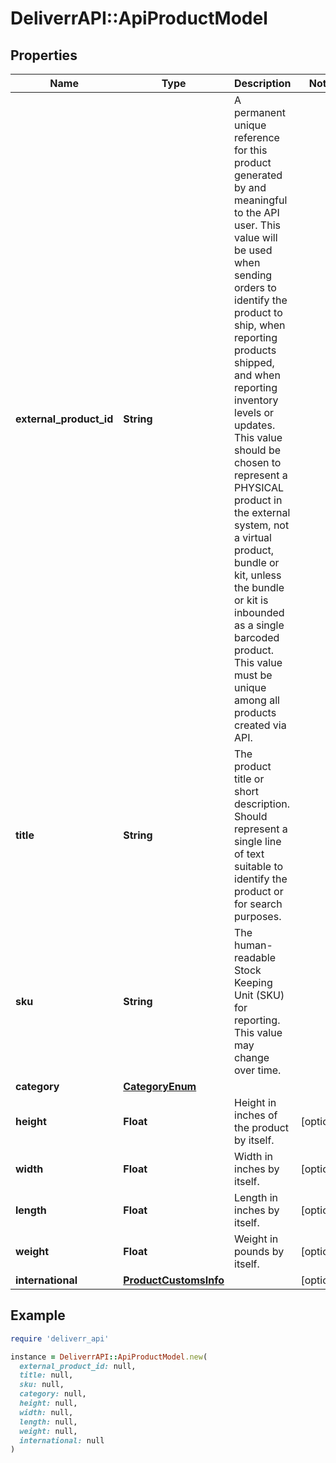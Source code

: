 # DeliverrAPI::ApiProductModel

## Properties

| Name | Type | Description | Notes |
| ---- | ---- | ----------- | ----- |
| **external_product_id** | **String** | A permanent unique reference for this product generated by and meaningful to the API user. This value will be used when sending orders to identify the product to ship, when reporting products shipped, and when reporting inventory levels or updates. This value should be chosen to represent a PHYSICAL product in the external system, not a virtual product, bundle or kit, unless the bundle or kit is inbounded as a single barcoded product. This value must be unique among all products created via API. |  |
| **title** | **String** | The product title or short description. Should represent a single line of text suitable to identify the product or for search purposes. |  |
| **sku** | **String** | The human-readable Stock Keeping Unit (SKU) for reporting. This value may change over time. |  |
| **category** | [**CategoryEnum**](CategoryEnum.md) |  |  |
| **height** | **Float** | Height in inches of the product by itself. | [optional] |
| **width** | **Float** | Width in inches by itself. | [optional] |
| **length** | **Float** | Length in inches by itself. | [optional] |
| **weight** | **Float** | Weight in pounds by itself. | [optional] |
| **international** | [**ProductCustomsInfo**](ProductCustomsInfo.md) |  | [optional] |

## Example

```ruby
require 'deliverr_api'

instance = DeliverrAPI::ApiProductModel.new(
  external_product_id: null,
  title: null,
  sku: null,
  category: null,
  height: null,
  width: null,
  length: null,
  weight: null,
  international: null
)
```

